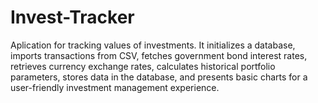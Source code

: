 # Invest-Tracker
Aplication for tracking values of investments. It initializes a database, imports transactions from CSV, fetches government bond interest rates, retrieves currency exchange rates, calculates historical portfolio parameters, stores data in the database, and presents basic charts for a user-friendly investment management experience.
